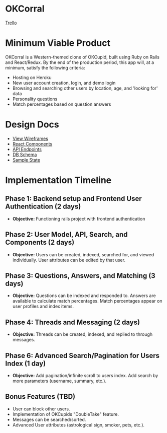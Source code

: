# OKCorral

[Trello][trello]

[trello]: https://trello.com/b/lJYufajq/okcorral

# Minimum Viable Product

OKCorral is a Western-themed clone of OKCupid, built using Ruby on Rails and React/Redux.
By the end of the production period, this app will, at a minimum, satisfy the following criteria:

* Hosting on Heroku
* New user account creation, login, and demo login
* Browsing and searching other users by location, age, and 'looking for' data
* Personality questions
* Match percentages based on question answers

# Design Docs

* [View Wireframes][wireframes]
* [React Components][components]
* [API Endpoints][endpoints]
* [DB Schema][schema]
* [Sample State][sample-state]

[wireframes]: docs/wireframes
[components]: docs/component-hierarchy.md
[endpoints]: docs/api-endpoints.md
[schema]: docs/schema.md
[sample-state]: docs/sample-state.md

# Implementation Timeline

## Phase 1: Backend setup and Frontend User Authentication (2 days)
* **Objective:** Functioning rails project with frontend authentication

## Phase 2: User Model, API, Search, and Components (2 days)
* **Objective:** Users can be created, indexed, searched for, and viewed individually. User attributes can be edited by that user.

## Phase 3: Questions, Answers, and Matching (3 days)
* **Objective:** Questions can be indexed and responded to. Answers are available to calculate match percentages. Match percentages appear on user profiles and index items.

## Phase 4: Threads and Messaging (2 days)
* **Objective:** Threads can be created, indexed, and replied to through messages.

## Phase 6: Advanced Search/Pagination for Users Index (1 day)
* **Objective:** Add pagination/infinite scroll to users index. Add search by more parameters (username, summary, etc.).

## Bonus Features (TBD)
* User can block other users.
* Implementation of OKCupids "DoubleTake" feature.
* Messages can be searched/sorted.
* Advanced User attributes (astrological sign, smoker, pets, etc.).
